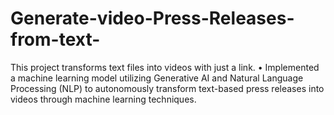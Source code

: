# Generate-video-Press-Releases-from-text-
This project transforms text files into videos with just a link. • Implemented a machine learning model utilizing Generative AI and Natural Language Processing (NLP) to autonomously transform text-based press releases into videos through machine learning techniques.
